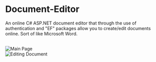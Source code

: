 # Document-Editor
An online C# ASP.NET document editor that through the use of authentication and "EF" packages allow you to create/edit documents online. Sort of like Microsoft Word.

<br>
<img src="https://i.imgur.com/BZ3m8tF.png" alt="Main Page">

<br>
<img src="https://i.imgur.com/BVzofQz.png" alt="Editing Document">
